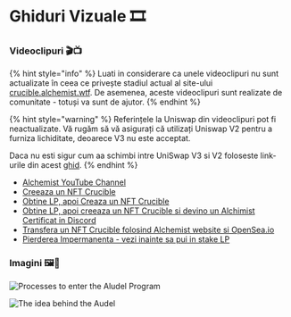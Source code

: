 # Ghiduri Vizuale 🎞

### **Videoclipuri 🎬📺**

{% hint style="info" %}
Luati in considerare ca unele videoclipuri nu sunt actualizate în ceea ce privește stadiul actual al site-ului [crucible.alchemist.wtf](https://crucible.alchemist.wtf/). De asemenea, aceste videoclipuri sunt realizate de comunitate - totuși va sunt de ajutor.
{% endhint %}

{% hint style="warning" %}
Referințele la Uniswap din videoclipuri pot fi neactualizate. Vă rugăm să vă asigurați că utilizați Uniswap V2 pentru a furniza lichiditate, deoarece V3 nu este acceptat.

Daca nu esti sigur cum aa schimbi intre UniSwap V3 si V2 foloseste link-urile din acest [ghid](../alchemist-token/acquiring-and-subscribing.md).
{% endhint %}

* [Alchemist YouTube Channel](https://www.youtube.com/channel/UCIs4LugynLei2TN__lJh-6Q)
* [Creeaza un NFT Crucible](https://www.youtube.com/watch?v=Rl9Rf-3Sp-8)
* [Obtine LP, apoi Creaza un NFT Crucible](https://www.youtube.com/watch?v=Ga1qcQ6x3as)
* [Obtine LP, apoi creeaza un NFT Crucible si devino un Alchimist Certificat in Discord](https://www.youtube.com/watch?v=k7MO1QpqCds)
* [Transfera un NFT Crucible folosind Alchemist website si OpenSea.io](https://www.youtube.com/watch?v=i2MCYimelBM)
* [Pierderea Impermanenta - vezi inainte sa pui in stake LP](https://www.youtube.com/watch?v=8XJ1MSTEuU0)

### **Imagini 🖼🎨**

![Processes to enter the Aludel Program](https://i.imgur.com/7sK0Jr2.png)

![The idea behind the Audel](https://i.imgur.com/sutIhed.png)



